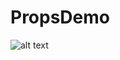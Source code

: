# PropsDemo
![alt text](https://user-images.githubusercontent.com/58502479/71655600-7bc5f200-2d5d-11ea-8a90-a4ef25f3af4a.png|350*350)

